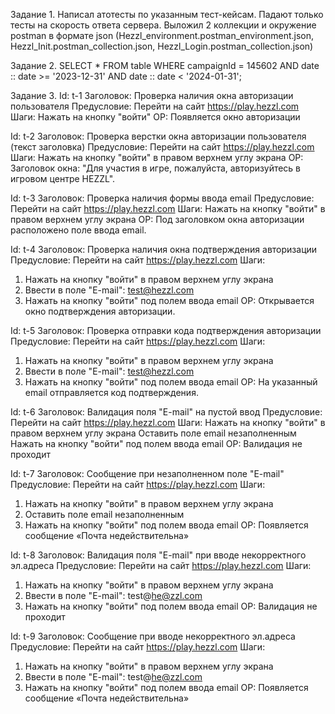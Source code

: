 Задание 1.
Написал атотесты по указанным тест-кейсам. Падают только тесты на скорость ответа сервера.
Выложил 2 коллекции и окружение postman в формате json (Hezzl_environment.postman_environment.json, Hezzl_Init.postman_collection.json, Hezzl_Login.postman_collection.json)

Задание 2.
SELECT * FROM table WHERE campaignId = 145602 AND date :: date >= '2023-12-31' AND date :: date < '2024-01-31';

Задание 3.
Id: 
t-1
Заголовок:
Проверка наличия окна авторизации пользователя
Предусловие:
Перейти на сайт https://play.hezzl.com
Шаги:
Нажать на кнопку "войти"
ОР:
Появляется окно авторизации 

Id: 
t-2
Заголовок:
Проверка верстки окна авторизации пользователя (текст заголовка)
Предусловие:
Перейти на сайт https://play.hezzl.com
Шаги:
Нажать на кнопку "войти" в правом верхнем углу экрана
ОР:
Заголовок окна: "Для участия в игре, пожалуйста, авторизуйтесь в игровом центре HEZZL". 

Id: 
t-3
Заголовок:
Проверка наличия формы ввода email
Предусловие:
Перейти на сайт https://play.hezzl.com
Шаги:
Нажать на кнопку "войти" в правом верхнем углу экрана
ОР:
Под заголовком окна авторизации расположено поле ввода email.

Id: 
t-4
Заголовок:
Проверка наличия окна подтверждения авторизации
Предусловие:
Перейти на сайт https://play.hezzl.com
Шаги:
1.	Нажать на кнопку "войти" в правом верхнем углу экрана
2.	Ввести в поле "E-mail": test@hezzl.com
3.	Нажать на кнопку "войти" под полем ввода email
ОР:
Открывается окно подтверждения авторизации. 

Id: 
t-5
Заголовок:
Проверка отправки кода подтверждения авторизации
Предусловие:
Перейти на сайт https://play.hezzl.com
Шаги:
1.	Нажать на кнопку "войти" в правом верхнем углу экрана
2.	Ввести в поле "E-mail": test@hezzl.com
3.	Нажать на кнопку "войти" под полем ввода email
ОР:
На указанный email отправляется код подтверждения.

Id: 
t-6
Заголовок:
Валидация поля "E-mail" на пустой ввод
Предусловие:
Перейти на сайт https://play.hezzl.com
Шаги:
Нажать на кнопку "войти" в правом верхнем углу экрана
Оставить поле email незаполненным
Нажать на кнопку "войти" под полем ввода email
ОР:
Валидация не проходит

Id: 
t-7
Заголовок:
Сообщение при незаполненном поле "E-mail"
Предусловие:
Перейти на сайт https://play.hezzl.com
Шаги:
1.	Нажать на кнопку "войти" в правом верхнем углу экрана
2.	Оставить поле email незаполненным
3.	Нажать на кнопку "войти" под полем ввода email
ОР:
Появляется сообщение «Почта недействительна»

Id: 
t-8
Заголовок:
Валидация поля "E-mail" при вводе некорректного эл.адреса
Предусловие:
Перейти на сайт https://play.hezzl.com
Шаги:
1.	Нажать на кнопку "войти" в правом верхнем углу экрана
2.	Ввести в поле "E-mail": test@he@zzl.com
3.	Нажать на кнопку "войти" под полем ввода email
ОР:
Валидация не проходит

Id: 
t-9
Заголовок:
Сообщение при вводе некорректного эл.адреса
Предусловие:
Перейти на сайт https://play.hezzl.com
Шаги:
1.	Нажать на кнопку "войти" в правом верхнем углу экрана
2.	Ввести в поле "E-mail": test@he@zzl.com
3.	Нажать на кнопку "войти" под полем ввода email
ОР:
Появляется сообщение «Почта недействительна»
